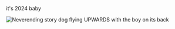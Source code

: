 
it's 2024 baby

![Neverending story dog flying UPWARDS with the boy on its back](https://giphy.com/gifs/movie-black-and-white-film-1k8kiMuK9H8g8)

